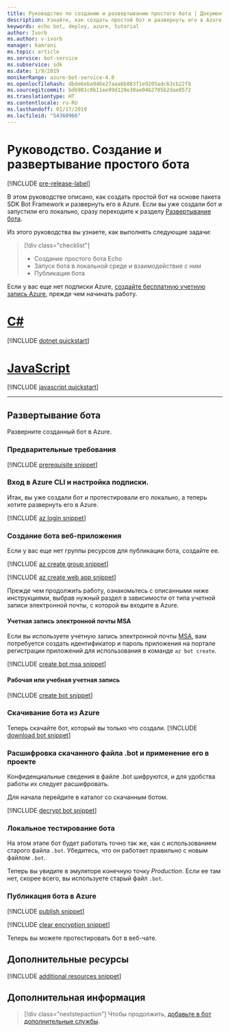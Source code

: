 ```yaml
---
title: Руководство по созданию и развертыванию простого бота | Документация Майкрософт
description: Узнайте, как создать простой бот и развернуть его в Azure.
keywords: echo bot, deploy, azure, tutorial
author: Ivorb
ms.author: v-ivorb
manager: kamrani
ms.topic: article
ms.service: bot-service
ms.subservice: sdk
ms.date: 1/9/2019
monikerRange: azure-bot-service-4.0
ms.openlocfilehash: dbde6eba946e27aaa6b883f1e9205adc63cb22f8
ms.sourcegitcommit: bdb981c0b11ee99d128e30ae0462705b2dae8572
ms.translationtype: HT
ms.contentlocale: ru-RU
ms.lasthandoff: 01/17/2019
ms.locfileid: "54360966"
---
```

# <a name="tutorial-create-and-deploy-a-basic-bot"></a>Руководство. Создание и развертывание простого бота

[!INCLUDE [pre-release-label](../includes/pre-release-label.md)]

В этом руководстве описано, как создать простой бот на основе пакета SDK Bot Framework и развернуть его в Azure. Если вы уже создали бот и запустили его локально, сразу переходите к разделу [Развертывание бота](#deploy-your-bot).

Из этого руководства вы узнаете, как выполнять следующие задачи:

> [!div class="checklist"]
> * Создание простого бота Echo
> * Запуск бота в локальной среде и взаимодействие с ним
> * Публикация бота

Если у вас еще нет подписки Azure, [создайте бесплатную учетную запись Azure](https://azure.microsoft.com/free/?WT.mc_id=A261C142F), прежде чем начинать работу.

# <a name="ctabcsharp"></a>[C#](#tab/csharp)

[!INCLUDE [dotnet quickstart](~/includes/quickstart-dotnet.md)]

# <a name="javascripttabjavascript"></a>[JavaScript](#tab/javascript)

[!INCLUDE [javascript quickstart](~/includes/quickstart-javascript.md)]

---

## <a name="deploy-your-bot"></a>Развертывание бота

Разверните созданный бот в Azure.

### <a name="prerequisites"></a>Предварительные требования

[!INCLUDE [prerequisite snippet](~/includes/deploy/snippet-prerequisite.md)]

### <a name="login-to-azure-cli-and-set-your-subscription"></a>Вход в Azure CLI и настройка подписки.

Итак, вы уже создали бот и протестировали его локально, а теперь хотите развернуть его в Azure.

[!INCLUDE [az login snippet](~/includes/deploy/snippet-az-login.md)]

### <a name="create-a-web-app-bot"></a>Создание бота веб-приложения

Если у вас еще нет группы ресурсов для публикации бота, создайте ее.

[!INCLUDE [az create group snippet](~/includes/deploy/snippet-az-create-group.md)]

[!INCLUDE [az create web app snippet](~/includes/deploy/snippet-create-web-app.md)]

Прежде чем продолжить работу, ознакомьтесь с описанными ниже инструкциями, выбрав нужный раздел в зависимости от типа учетной записи электронной почты, с которой вы входите в Azure.

#### <a name="msa-email-account"></a>Учетная запись электронной почты MSA

Если вы используете учетную запись электронной почты [MSA](https://en.wikipedia.org/wiki/Microsoft_account), вам потребуется создать идентификатор и пароль приложения на портале регистрации приложений для использования в команде `az bot create`.

[!INCLUDE [create bot msa snippet](~/includes/deploy/snippet-create-bot-msa.md)]

#### <a name="business-or-school-account"></a>Рабочая или учебная учетная запись

[!INCLUDE [create bot snippet](~/includes/deploy/snippet-create-bot.md)]

### <a name="download-the-bot-from-azure"></a>Скачивание бота из Azure

Теперь скачайте бот, который вы только что создали. 
[!INCLUDE [download bot snippet](~/includes/deploy/snippet-download-bot.md)]

### <a name="decrypt-the-downloaded-bot-file-and-use-in-your-project"></a>Расшифровка скачанного файла .bot и применение его в проекте

Конфиденциальные сведения в файле .bot шифруются, и для удобства работы их следует расшифровать. 

Для начала перейдите в каталог со скачанным ботом.

[!INCLUDE [decrypt bot snippet](~/includes/deploy/snippet-decrypt-bot.md)]

### <a name="test-your-bot-locally"></a>Локальное тестирование бота

На этом этапе бот будет работать точно так же, как с использованием старого файла `.bot`. Убедитесь, что он работает правильно с новым файлом `.bot`.

Теперь вы увидите в эмуляторе конечную точку *Production*. Если ее там нет, скорее всего, вы используете старый файл `.bot`.

### <a name="publish-your-bot-to-azure"></a>Публикация бота в Azure

<!-- TODO: re-encrypt your .bot file? -->

[!INCLUDE [publish snippet](~/includes/deploy/snippet-publish.md)]

<!-- TODO: If we tell them to re-encrypt, this step is not necessary. -->

[!INCLUDE [clear encryption snippet](~/includes/deploy/snippet-clear-encryption.md)]

Теперь вы можете протестировать бот в веб-чате.

## <a name="additional-resources"></a>Дополнительные ресурсы

[!INCLUDE [additional resources snippet](~/includes/deploy/snippet-additional-resources.md)]

## <a name="next-steps"></a>Дополнительная информация
> [!div class="nextstepaction"]
> Чтобы продолжить, [добавьте в бот дополнительные службы](bot-builder-tutorial-add-qna.md).

